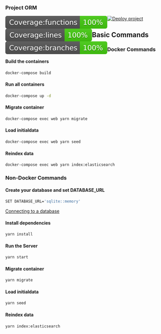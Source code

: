 ### Project ORM

[![Deploy project](https://github.com/jhonmart/Sequelize/actions/workflows/github-actions-demo.yml/badge.svg)](https://github.com/jhonmart/Sequelize/actions/workflows/github-actions-demo.yml)
<a href="https://github.com/jhonmart/Sequelize/commits">
  <img align="left" src="https://raw.githubusercontent.com/jhonmart/Sequelize/main/badges/badge-functions.svg">
  <img align="left" src="https://raw.githubusercontent.com/jhonmart/Sequelize/main/badges/badge-lines.svg">
  <img align="left" src="https://raw.githubusercontent.com/jhonmart/Sequelize/main/badges/badge-branches.svg">
</a>
<br>


## Basic Commands

### Docker Commands

#### Build the containers

```sh
docker-compose build
```

#### Run all containers

```sh
docker-compose up -d
```

#### Migrate container

```sh
docker-compose exec web yarn migrate
```

#### Load initialdata

```sh
docker-compose exec web yarn seed
```

#### Reindex data

```sh
docker-compose exec web yarn index:elasticsearch
```

### Non-Docker Commands

#### Create your database and set DATABASE_URL

```sh
SET DATABASE_URL='sqlite::memory'
```
[Connecting to a database](https://sequelize.org/master/manual/getting-started.html#connecting-to-a-database)


#### Install dependencies

```sh
yarn install
```

#### Run the Server

```sh
yarn start
```

#### Migrate container

```sh
yarn migrate
```

#### Load initialdata

```sh
yarn seed
```

#### Reindex data

```sh
yarn index:elasticsearch
```